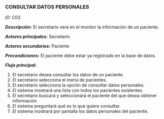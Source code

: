 ### **CONSULTAR DATOS PERSONALES**
*ID:* C03	

__*Descripción:*__ El secretario verá en el monitor la información de un paciente.

__*Actores principales:*__ Secretario       

__*Actores secundarios:*__ Paciente

__*Precondiciones:*__
El paciente debe estar ya registrado en la base de datos.

__*Flujo principal:*__
1. El secretario desea consultar los datos de un paciente.
2. El secretario selecciona el menú de pacientes.
3. El secretario selecciona la opción de consultar datos personales.
4. El sistema mostrará una lista con todos los pacientes existentes.
5. El secretario buscará y seleccionará el paciente del que desea obtener información.
6. El sistema preguntará qué es lo que quiere consultar.
7. El sistema mostrará por pantalla los datos personales del paciente.
